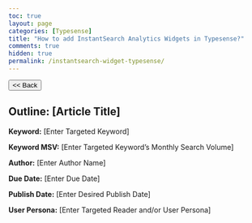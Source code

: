 ```yaml
---
toc: true
layout: page
categories: [Typesense]
title: "How to add InstantSearch Analytics Widgets in Typesense?"
comments: true
hidden: true
permalink: /instantsearch-widget-typesense/
---
```


<button class="back-button" onclick="window.history.back()"><< Back</button>

## Outline: [Article Title]

**Keyword:** [Enter Targeted Keyword]

**Keyword MSV:** [Enter Targeted Keyword’s Monthly Search Volume]

**Author:** [Enter Author Name]

**Due Date:** [Enter Due Date]

**Publish Date:** [Enter Desired Publish Date]

**User Persona:** [Enter Targeted Reader and/or User Persona]

<br>
